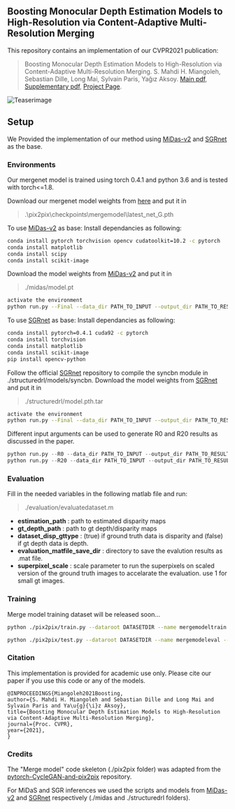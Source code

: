 ## Boosting Monocular Depth Estimation Models to High-Resolution via Content-Adaptive Multi-Resolution Merging 

This repository contains an implementation of our CVPR2021 publication:
>Boosting Monocular Depth Estimation Models to High-Resolution via Content-Adaptive Multi-Resolution Merging. 
S. Mahdi H. Miangoleh, Sebastian Dille, Long Mai, Sylvain Paris, Yağız Aksoy.
[Main pdf](http://yaksoy.github.io/papers/CVPR21-HighResDepth.pdf),
[Supplementary pdf](http://yaksoy.github.io/papers/CVPR21-HighResDepth-Supp.pdf),
[Project Page](http://yaksoy.github.io/highresdepth/).

![Teaserimage](http://yaksoy.github.io/images/hrdepthTeaser.jpg)

## Setup

We Provided the implementation of our method using [MiDas-v2][1] and [SGRnet][2] as the base.

### Environments
Our mergenet model is trained using torch 0.4.1 and python 3.6 and is tested with torch<=1.8.

Download our mergenet model weights from [here](https://sfu.ca/~yagiz/CVPR21/latest_net_G.pth) and put it in 
> .\pix2pix\checkpoints\mergemodel\latest_net_G.pth

To use [MiDas-v2][1] as base:
Install dependancies as following:
```sh
conda install pytorch torchvision opencv cudatoolkit=10.2 -c pytorch
conda install matplotlib
conda install scipy
conda install scikit-image
```
Download the model weights from [MiDas-v2][1] and put it in 
> ./midas/model.pt

```sh
activate the environment
python run.py --Final --data_dir PATH_TO_INPUT --output_dir PATH_TO_RESULT --depthNet 0
```

To use [SGRnet][2] as base:
Install dependancies as following:
```sh
conda install pytorch=0.4.1 cuda92 -c pytorch
conda install torchvision
conda install matplotlib
conda install scikit-image
pip install opencv-python
```
Follow the official [SGRnet][2] repository to compile the syncbn module in ./structuredrl/models/syncbn.
Download the model weights from [SGRnet][2] and put it in 
> ./structuredrl/model.pth.tar

```sh
activate the environment
python run.py --Final --data_dir PATH_TO_INPUT --output_dir PATH_TO_RESULT --depthNet 1
```

Different input arguments can be used to generate R0 and R20 results as discussed in the paper. 

```python
python run.py --R0 --data_dir PATH_TO_INPUT --output_dir PATH_TO_RESULT --depthNet #[0or1]
python run.py --R20 --data_dir PATH_TO_INPUT --output_dir PATH_TO_RESULT --depthNet #[0or1]
```

### Evaluation
Fill in the needed variables in the following matlab file and run:
>./evaluation/evaluatedataset.m

* **estimation_path** : path to estimated disparity maps
* **gt_depth_path** : path to gt depth/disparity maps
* **dataset_disp_gttype** : (true) if ground truth data is disparity and (false) if gt depth data is depth.
* **evaluation_matfile_save_dir** : directory to save the evalution results as .mat file. 
* **superpixel_scale** : scale parameter to run the superpixels on scaled version of the ground truth images to accelarate the evaluation. use 1 for small gt images.


### Training
Merge model training dataset will be released soon...

```sh
python ./pix2pix/train.py --dataroot DATASETDIR --name mergemodeltrain --model pix2pix4depth --no_flip --no_dropout
```
```sh
python ./pix2pix/test.py --dataroot DATASETDIR --name mergemodeleval --model pix2pix4depth --no_flip --no_dropout
```


### Citation

This implementation is provided for academic use only. Please cite our paper if you use this code or any of the models.
```
@INPROCEEDINGS{Miangoleh2021Boosting,
author={S. Mahdi H. Miangoleh and Sebastian Dille and Long Mai and Sylvain Paris and Ya\u{g}{\i}z Aksoy},
title={Boosting Monocular Depth Estimation Models to High-Resolution via Content-Adaptive Multi-Resolution Merging},
journal={Proc. CVPR},
year={2021},
}
```

### Credits

The "Merge model" code skeleton (./pix2pix folder) was adapted from the [pytorch-CycleGAN-and-pix2pix][3] repository. 

For MiDaS and SGR inferences we used the scripts and models from [MiDas-v2][1] and [SGRnet][2] respectively (./midas and ./structuredrl folders). 


[1]: https://github.com/intel-isl/MiDaS/tree/v2
[2]: https://github.com/KexianHust/Structure-Guided-Ranking-Loss
[3]: https://github.com/junyanz/pytorch-CycleGAN-and-pix2pix

